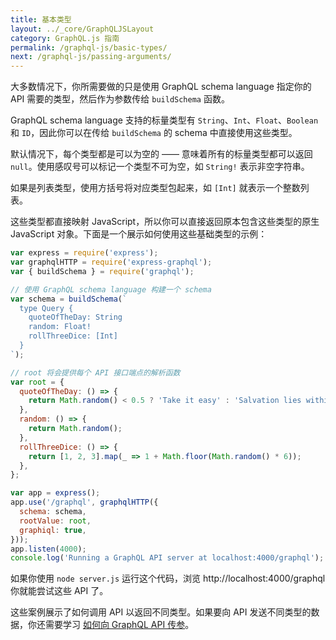 ```yaml
---
title: 基本类型
layout: ../_core/GraphQLJSLayout
category: GraphQL.js 指南
permalink: /graphql-js/basic-types/
next: /graphql-js/passing-arguments/
---
```


大多数情况下，你所需要做的只是使用 GraphQL schema language 指定你的 API 需要的类型，然后作为参数传给 `buildSchema` 函数。

GraphQL schema language 支持的标量类型有 `String`、`Int`、`Float`、`Boolean` 和 `ID`，因此你可以在传给 `buildSchema` 的 schema 中直接使用这些类型。

默认情况下，每个类型都是可以为空的 —— 意味着所有的标量类型都可以返回 `null`。使用感叹号可以标记一个类型不可为空，如 `String!` 表示非空字符串。

如果是列表类型，使用方括号将对应类型包起来，如 `[Int]` 就表示一个整数列表。

这些类型都直接映射 JavaScript，所以你可以直接返回原本包含这些类型的原生 JavaScript 对象。下面是一个展示如何使用这些基础类型的示例：

```javascript
var express = require('express');
var graphqlHTTP = require('express-graphql');
var { buildSchema } = require('graphql');

// 使用 GraphQL schema language 构建一个 schema
var schema = buildSchema(`
  type Query {
    quoteOfTheDay: String
    random: Float!
    rollThreeDice: [Int]
  }
`);

// root 将会提供每个 API 接口端点的解析函数
var root = {
  quoteOfTheDay: () => {
    return Math.random() < 0.5 ? 'Take it easy' : 'Salvation lies within';
  },
  random: () => {
    return Math.random();
  },
  rollThreeDice: () => {
    return [1, 2, 3].map(_ => 1 + Math.floor(Math.random() * 6));
  },
};

var app = express();
app.use('/graphql', graphqlHTTP({
  schema: schema,
  rootValue: root,
  graphiql: true,
}));
app.listen(4000);
console.log('Running a GraphQL API server at localhost:4000/graphql');
```

如果你使用 `node server.js` 运行这个代码，浏览 http://localhost:4000/graphql 你就能尝试这些 API 了。

这些案例展示了如何调用 API 以返回不同类型。如果要向 API 发送不同类型的数据，你还需要学习 [如何向 GraphQL API 传参](/graphql-js/passing-arguments/)。
